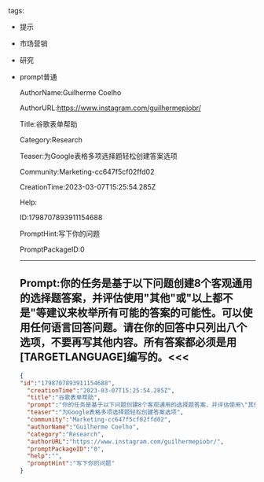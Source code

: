   tags: 
- 提示
- 市场营销
- 研究
- prompt普通

  AuthorName:Guilherme Coelho

  AuthorURL:https://www.instagram.com/guilhermepiobr/

  Title:谷歌表单帮助

  Category:Research

  Teaser:为Google表格多项选择题轻松创建答案选项

  Community:Marketing-cc647f5cf02ffd02

  CreationTime:2023-03-07T15:25:54.285Z

  Help:

  ID:1798707893911154688

  PromptHint:写下你的问题

  PromptPackageID:0

  ---

  ## Prompt:你的任务是基于以下问题创建8个客观通用的选择题答案，并评估使用"其他"或"以上都不是"等建议来枚举所有可能的答案的可能性。可以使用任何语言回答问题。请在你的回答中只列出八个选项，不要再写其他内容。所有答案都必须是用[TARGETLANGUAGE]编写的。<<<

  ```json
  {
  "id":"1798707893911154688",
    "creationTime":"2023-03-07T15:25:54.285Z",
    "title":"谷歌表单帮助",
    "prompt":"你的任务是基于以下问题创建8个客观通用的选择题答案，并评估使用\"其他\"或\"以上都不是\"等建议来枚举所有可能的答案的可能性。可以使用任何语言回答问题。请在你的回答中只列出八个选项，不要再写其他内容。所有答案都必须是用[TARGETLANGUAGE]编写的。<<<",
    "teaser":"为Google表格多项选择题轻松创建答案选项",
    "community":"Marketing-cc647f5cf02ffd02",
    "authorName":"Guilherme Coelho",
    "category":"Research",
    "authorURL":"https://www.instagram.com/guilhermepiobr/",
    "promptPackageID":"0",
    "help":"",
    "promptHint":"写下你的问题"
  }
  ```
